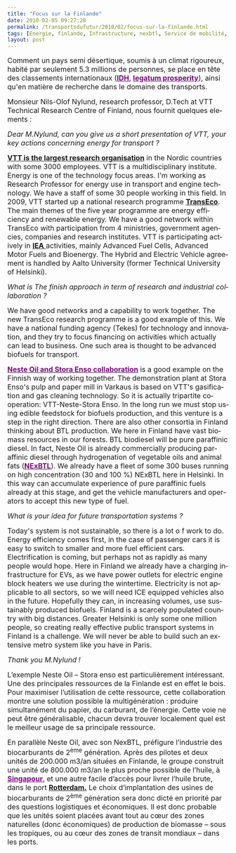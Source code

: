 ```yaml
---
title: "Focus sur la Finlande"
date: 2010-02-05 09:27:28
permalink: /transportsdufutur/2010/02/focus-sur-la-finlande.html
tags: [Energie, finlande, Infrastructure, nexbtl, Service de mobilité, TIC, Véhicule]
layout: post
---
```


<p class="MsoNormal"><span><font size="3">Comment un pays semi désertique, soumis à un climat rigoureux, habité par seulement 5.3 millions de personnes, se place en tête des classements internationaux (<strong><span style="text-decoration: underline"><a href="http://fr.wikipedia.org/wiki/Classement_IDH_des_pays"><font color="#800080">IDH</font></a></span></strong>, <strong><span style="text-decoration: underline"><a href="http://prosperity.com/country.aspx?id=FI"><font color="#800080">legatum prosperity</font></a></span></strong>), ainsi qu'en matière de recherche dans le domaine des transports.</font></span></p> <p class="MsoNormal"><span><font size="3"></font></span></p> <p class="MsoNormal"><font size="3"><span lang="EN-GB">Monsieur Nils-Olof Nylund, research professor, D.Tech at </span><span lang="EN-GB">VTT Technical Research Centre of Finland, nous fournit quelques elements :</span></font></p> <p class="MsoNormal"><font size="3"><span lang="EN-GB"></span></font></p>   <!--more-->  <p class="MsoNormal"><span lang="EN-GB"><font size="3"></font></span></p> <p class="MsoNormal"><em><span lang="EN-GB"><font size="3">Dear M.Nylund, can you give us a short presentation of VTT, your key actions concerning energy for transport ?</font></span></em></p> <p class="MsoNormal"><strong><span style="text-decoration: underline"><span lang="EN-GB"><a href="http://www.vtt.fi/"><font size="3">VTT is the largest research organisation</font></a></span></span></strong><font size="3"><span lang="EN-GB"> in the Nordic countries with some 3000 employees. VTT is a multidisciplinary institute. Energy is one of the technology focus areas. I'm working as Research Professor for energy use in transport and engine technology. We have a staff of some 30 people working in this field. In 2009, VTT started up a national research programme <strong><span style="text-decoration: underline"><a href="http://www.transeco.fi/">TransEco</a></span></strong>. The main themes of the five year programme are energy efficiency and renewable energy. We have a good network within TransEco with participation from 4 ministries, government agencies, companies and research institutes. VTT is participating actively in <strong><span style="text-decoration: underline"><a href="http://www.iea.org/">IEA<span style="font-weight: normal"> </span></a></span></strong>activities, mainly Advanced Fuel Cells, Advanced Motor Fuels and Bioenergy. The Hybrid and Electric Vehicle agreement is handled by </span><span lang="EN-GB">Aalto</span><span lang="EN-GB"> </span><span lang="EN-GB">University</span><span lang="EN-GB"> (former Technical University of Helsinki).</span></font></p> <p class="MsoNormal"><span lang="EN-GB"><font size="3"><span></span></font></span></p> <p class="MsoNormal"><em><span lang="EN-GB"><font size="3">What is The finish approach in term of research and industrial collaboration ?</font></span></em></p> <p class="MsoNormal"><span lang="EN-GB"><font size="3">We have good networks and a capability to work together. The new TransEco research programme is a good example of this. We have a national funding agency (Tekes) for technology and innovation, and they try to focus financing on activities which actually can lead to business. One such area is thought to be advanced biofuels for transport. </font></span></p> <p class="MsoNormal"><span lang="EN-GB"><font size="3"></font></span></p> <p class="MsoNormal"><strong><span style="text-decoration: underline"><span lang="EN-GB"><a href="http://www.nesteoil.com/default.asp?path=1;41;540;1259;1261;7440;7846"><font color="#800080" size="3">Neste Oil and Stora Enso collaboration</font></a></span></span></strong><font size="3"><span lang="EN-GB"> is a good example on the Finnish way of working together. The demonstration plant at Stora Enso's pulp and paper mill in Varkaus is based on VTT's gasification and gas cleaning technology. So it is actually tripartite cooperation: VTT-Neste-Stora Enso. In the long run we must stop using edible feedstock for biofuels production, and this venture is a step in the right direction. There are also other consortia in </span><span lang="EN-GB">Finland</span><span lang="EN-GB"> thinking about BTL production. We here in </span><span lang="EN-GB">Finland</span><span lang="EN-GB"> have vast biomass resources in our forests. BTL biodiesel will be pure paraffinic diesel. In fact, Neste Oil is already commercially producing paraffinic diesel through hydrogenation of vegetable oils and animal fats (<strong><span style="text-decoration: underline"><a href="http://en.wikipedia.org/wiki/NExBTL"><font color="#800080">NExBTL</font></a></span></strong>). We already have a fleet of some 300 buses running on high concentration (30 and 100 %) NExBTL here in </span><span lang="EN-GB">Helsinki</span><span lang="EN-GB">. In this way can accumulate experience of pure paraffinic fuels already at this stage, and get the vehicle manufacturers and operators to accept this new type of fuel. </span></font></p> <p class="MsoNormal"><span lang="EN-GB"><font size="3"></font></span></p> <p class="MsoNormal"><em><span lang="EN-GB"><font size="3">What is your idea for future transportation systems ?</font></span></em></p> <p class="MsoNormal"><font size="3"><span lang="EN-GB">Today's system is not sustainable, so there is a lot o f work to do. Energy efficiency comes first, in the case of passenger cars it is easy to switch to smaller and more fuel efficient cars. Electrification is coming, but perhaps not as rapidly as many people would hope. Here in </span><span lang="EN-GB">Finland</span><span lang="EN-GB"> we already have a charging infrastructure for EVs, as we have power outlets for electric engine block heaters we use during the wintertime. Electricity is not applicable to all sectors, so we will need ICE equipped vehicles also in the future. Hopefully they can, in increasing volumes, use sustainably produced biofuels. </span><span lang="EN-GB">Finland</span><span lang="EN-GB"> is a scarcely populated country with big distances. Greater </span><span lang="EN-GB">Helsinki</span><span lang="EN-GB"> is only some one million people, so creating really effective public transport systems in </span><span lang="EN-GB">Finland</span><span lang="EN-GB"> is a challenge. We will never be able to build such an extensive metro system like you have in </span><span lang="EN-GB">Paris</span><span lang="EN-GB">.</span></font></p> <p class="MsoNormal"><span lang="EN-GB"><font size="3"></font></span></p> <p class="MsoNormal"><em><span><font size="3">Thank you M.Nylund !</font></span></em></p> <p class="MsoNormal"><span><font size="3"></font></span></p> <p class="MsoNormal"><span><font size="3">L’exemple Neste Oil – Stora enso est particulièrement intéressant. Une des principales ressources de la Finlande est en effet le bois. Pour maximiser l’utilisation de cette ressource, cette collaboration montre une solution possible la multigénération : produire simultanément du papier, du carburant, de l’énergie. Cette voie ne peut être généralisable, chacun devra trouver localement quel est le meilleur usage de sa principale ressource. </font></span></p> <p class="MsoNormal"><span><font size="3">En parallèle Neste Oil, avec son NexBTL, préfigure l’industrie des biocarburants de 2<sup>ème</sup> génération. </font></span><span><font size="3">Après des pilotes et deux unités de 200.000 m3/an situées en Finlande, le groupe construit une unité de 800.000 m3/an le plus proche possible de l’huile, à <strong><span style="text-decoration: underline"><a href="http://www.nesteoil.com/default.asp?path=1;41;540;1259;1260;11736;12116"><font color="#800080">Singapour</font></a></span></strong>, et une autre facile d’accès pour livrer l’huile brute, dans le port <strong><span style="text-decoration: underline"><a href="http://www.nesteoil.com/default.asp?path=1;41;540;1259;1261;9663;10465">Rotterdam</a>.</span></strong> Le choix d’implantation des usines de biocarburants de 2<sup>ème</sup> génération sera donc dicté en priorité par des questions logistiques et économiques. Il est donc probable que les unités soient placées avant tout au cœur des zones naturelles (donc économiques) de production de biomasse – sous les tropiques, ou au cœur des zones de transit mondiaux – dans les ports.</font></span></p>
